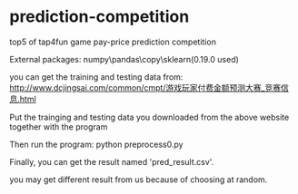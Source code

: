 # prediction-competition
top5 of tap4fun game pay-price prediction competition

External packages: numpy\pandas\copy\sklearn(0.19.0 used)

you can get the training and testing data from:
http://www.dcjingsai.com/common/cmpt/游戏玩家付费金额预测大赛_竞赛信息.html

Put the trainging and testing data you downloaded from the above website together with the program

Then run the program: python preprocess0.py

Finally, you can get the result named 'pred_result.csv'.

you may get different result from us because of choosing at random.
